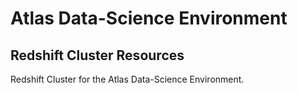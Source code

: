 # Atlas Data-Science Environment

## Redshift Cluster Resources

Redshift Cluster for the Atlas Data-Science Environment.
